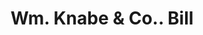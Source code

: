 ---
doi: 10.7916/D8Q541KT
date_other: '1880'
date_other_textual: 1880-1889
form: printed ephemera
genre:
- Invoices
name:
- Wm. Knabe & Co.
object_in_context_url: https://biggert.cul.columbia.edu/items/view/ave_biggert_00107
subject_hierarchical_geographic:
- Washington, District of Columbia, United States
subject_name:
- Wm. Knabe & Co.
title: Wm. Knabe & Co.. Bill
sort_title: Wm. Knabe & Co.. Bill
call_number: ave_biggert_00107
coordinates:
- 38.90472222222222,-77.01638888888888
pid: ave_biggert_00107
identifiers: ave_biggert_00107
permalink: /biggert/ave_biggert_00107/
layout: iiif-image-page
---